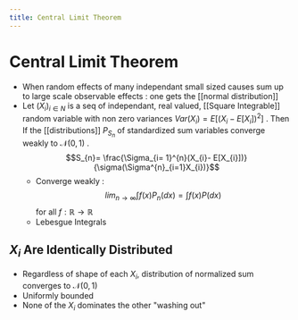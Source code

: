 ```yaml
---
title: Central Limit Theorem
---
```


# Central Limit Theorem
- When random effects of many independant small sized causes sum up to large scale observable effects : one gets the [[normal distribution]]
- Let $(X_{i})_{i\in N}$ is a seq of independant, real valued, [[Square Integrable]] random variable with non zero variances $Var(X_{i}) = E[(X_{i}- E[X_{i}])^{2}]$ . Then If the [[distributions]] $P_{S_{n}}$ of standardized sum variables converge weakly to $\mathscr{N}(0,1)$ . $$S_{n}= \frac{\Sigma_{i= 1}^{n}(X_{i}- E[X_{i}])}{\sigma(\Sigma^{n}_{i=1}X_{i})}$$
	- Converge weakly : $$lim_{n\rightarrow\infty}\int f(x)P_{n}(dx) = \int f(x)P(dx)$$ for all $f: \mathbb{R} \rightarrow \mathbb{R}$
	- Lebesgue Integrals

## $X_{i}$ Are Identically Distributed
- Regardless of shape of each $X_{i}$, distribution of normalized sum converges to $\mathscr{N}(0,1)$ 
- Uniformly bounded
- None of the $X_{i}$ dominates the other "washing out"




















